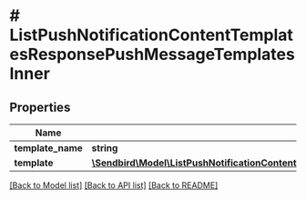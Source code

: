 # # ListPushNotificationContentTemplatesResponsePushMessageTemplatesInner

## Properties

Name | Type | Description | Notes
------------ | ------------- | ------------- | -------------
**template_name** | **string** |  | [optional]
**template** | [**\Sendbird\Model\ListPushNotificationContentTemplatesResponsePushMessageTemplatesInnerTemplate**](ListPushNotificationContentTemplatesResponsePushMessageTemplatesInnerTemplate.md) |  | [optional]

[[Back to Model list]](../../README.md#models) [[Back to API list]](../../README.md#endpoints) [[Back to README]](../../README.md)
